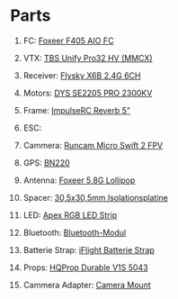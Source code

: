 # Parts
1. FC: [Foxeer F405 AIO FC](http://www.multirotorguide.com/news/foxeer-f405-aio-fc/)

2. VTX: [TBS Unify Pro32 HV (MMCX)]( https://www.rctech.de/tbs-unify-pro32-hv-mmcx.html)

3. Receiver: [Flysky X6B 2.4G 6CH](https://de.banggood.com/Flysky-X6B-2_4G-6CH-i-BUS-PPM-PWM-Receiver-for-AFHDS-i10-i6s-i6-i6x-i4x-Transmitter-p-1101513.html?cur_warehouse=CN&rmmds=buy)

4. Motors: [DYS SE2205 PRO 2300KV](https://de.banggood.com/Flashhobby-SE2205-PRO-2205-2300KV-or-2550KV-3-5S-Lipo-Race-Edition-Motor-CW-or-CCW-for-180-210-220-RC-Drone-p-1059008.html?cur_warehouse=CN&ID=521310514648)

5. Frame: [ImpulseRC Reverb 5"](https://n-factory.de/ImpulseRC-Reverb-5-FPV-Frame)

6. ESC: []()

7. Cammera: [Runcam Micro Swift 2 FPV](https://www.fpv24.com/de/runcam/runcam-micro-swift-2-orange-21-linse)

8. GPS: [BN220](https://de.banggood.com/Beitian-Dual-BN-220-GPS-GLONASS-Antenna-Module-TTL-Level-RC-Drone-Airplane-p-1208588.html?rmmds=myorder&cur_warehouse=CN&ID=6300460)

9. Antenna: [Foxeer 5,8G Lollipop](https://de.banggood.com/2pcs-Foxeer-5_8G-Lollipop-3-2_5DBi-Omni-FPV-Antenna-RHCP-SMA-or-RP-SMA-for-RC-Drone-Airplane-p-1472198.html?rmmds=myorder&cur_warehouse=CZ&ID=6287842514094)

10. Spacer: [30,5x30,5mm Isolationsplatine](https://de.banggood.com/10-PCS-20x20mm-30_5x30_5mm-Insulation-Board-Short-Circuit-Protection-for-F3-F4-F7-Flight-Controller-ESC-RC-Drone-FPV-Racing-p-1479182.html?rmmds=myorder&cur_warehouse=CN&ID=532120)

11. LED: [Apex RGB LED Strip](https://impulserc.com/collections/leds/products/apex-rgb-led-strip-2-pack)

12. Bluetooth: [Bluetooth-Modul](https://de.banggood.com/0_4g-Flywoo-T-NANO-V2-3_3-5V-Bluetooth-Module-15_6mm+12mm-Multi-Rotor-Part-For-FPV-Racing-RC-Drone-p-1626901.html?rmmds=myorder&cur_warehouse=CN)

13. Batterie Strap: [iFlight Batterie Strap](https://de.banggood.com/5-PCS-iFlight-Battery-Strap-15+250mm-For-RC-Drone-FPV-Racing-Multi-Rotor-p-1352732.html?rmmds=myorder&cur_warehouse=CN)

14. Props: [HQProp Durable V1S 5043](https://www.rctech.de/hqprop-durable-v1s-5043-dreiblatt-gruen-dp5x4-3x3v1slg-pc-4-stk.html)

15. Cammera Adapter: [Camera Mount](https://www.banggood.com/2-PCS-Camera-Mount-Bracket-for-RunCam-Micro-Sparrow-2-Pro-Micro-Eagle-Split-Mini-p-1318078.html?akmClientCountry=DE&p=OY2106728901201408U4&cur_warehouse=CN)